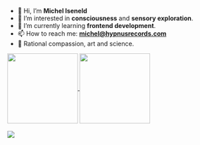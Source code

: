 - 👋 Hi, I’m **Michel Iseneld**
- 👀 I’m interested in **consciousness** and **sensory exploration**.
- 🌱 I’m currently learning **frontend development**.
- 📫 How to reach me: **michel@hypnusrecords.com**
- 🧠 Rational compassion, art and science.

<!---
iseneld/iseneld is a ✨ special ✨ repository because its `README.md` (this file) appears on your GitHub profile.
You can click the Preview link to take a look at your changes.
--->

<a href="https://github.com/iseneld/github-readme-stats" >
  <img align="center" src="https://github-readme-stats.vercel.app/api/top-langs/?username=iseneld&theme=apprentice&layout=compact" height="160"/>
</a>
<a href="https://github.com/iseneld/convoychat">
  <img align="center" src="https://github-readme-stats.vercel.app/api?username=iseneld&theme=apprentice&layout=compact" height="160"/>
</a>
<br><br>
<a href="https://www.codewars.com/users/iseneld">
  <img src="https://www.codewars.com/users/iseneld/badges/large">
</a>
